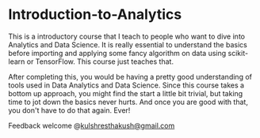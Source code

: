 # Introduction-to-Analytics

This is a introductory course that I teach to people who want to dive into Analytics and Data Science.
It is really essential to understand the basics before importing and applying some fancy algorithm on data using scikit-learn or TensorFlow. This course just teaches that. 

After completing this, you would be having a pretty good understanding of tools used in Data Analytics and Data Science. Since this course takes a bottom up approach, you might find the start a little bit trivial, but taking time to jot down the basics never hurts. And once you are good with that, you don't have to do that again. Ever!

Feedback welcome @kulshresthakush@gmail.com
